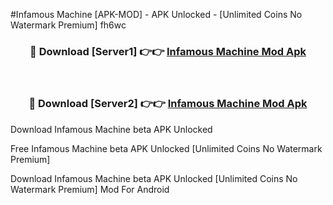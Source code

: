 #Infamous Machine [APK-MOD] - APK Unlocked - [Unlimited Coins No Watermark Premium] fh6wc



<div align="center">

<h3>🔴 Download [Server1] 👉👉 <a href="https://momento.my/?title=Infamous_Machine">Infamous Machine Mod Apk</a></h3><br>

<h3>🔴 Download [Server2] 👉👉 <a href="https://momento.my/?title=Infamous_Machine">Infamous Machine Mod Apk</a></h3>
</div>



Download Infamous Machine beta APK Unlocked

Free Infamous Machine beta APK Unlocked [Unlimited Coins No Watermark Premium]

Download Infamous Machine beta APK Unlocked [Unlimited Coins No Watermark Premium] Mod For Android
